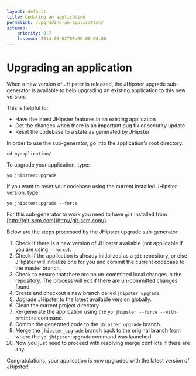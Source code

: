```yaml
---
layout: default
title: Updating an application
permalink: /upgrading-an-application/
sitemap:
    priority: 0.7
    lastmod: 2014-06-02T00:00:00-00:00
---
```


# <i class="fa fa-refresh"></i> Upgrading an application

When a new version of JHipster is released, the JHipster upgrade sub-generator is available to help upgrading an existing application to this new version.

This is helpful to:

- Have the latest JHipster features in an existing application
- Get the changes when there is an important bug fix or security update
- Reset the codebase to a state as generated by JHipster

In order to use the sub-generator, go into the application's root directory:

`cd myapplication/`

To upgrade your application, type:

`yo jhipster:upgrade`

If you want to reset your codebase using the current installed JHipster version, type:

`yo jhipster:upgrade --force`

For this sub-generator to work you need to have `git` installed from [http://git-scm.com](http://git-scm.com/).

Below are the steps processed by the JHipster upgrade sub-generator:

1. Check if there is a new version of JHipster available (not applicable if you are using `--force`).
2. Check If the application is already initialized as a `git` repository, or else JHipster will initialize one for you and commit the current codebase to the master branch.
3. Check to ensure that there are no un-committed local changes in the repository. The process will exit if there are un-committed changes found.
4. Create and checkout a new branch called `jhipster_upgrade`.
5. Upgrade JHipster to the latest available version globally.
6. Clean the current project directory.
7. Re-generate the application using the `yo jhipster --force --with-entities` command.
8. Commit the generated code to the `jhipster_upgrade` branch.
9. Merge the `jhipster_upgrade` branch back to the original branch from where the `yo jhipster:upgrade` command was launched.
10. Now you just need to proceed with resolving merge conflicts if there are any.

Congratulations, your application is now upgraded with the latest version of JHipster!
